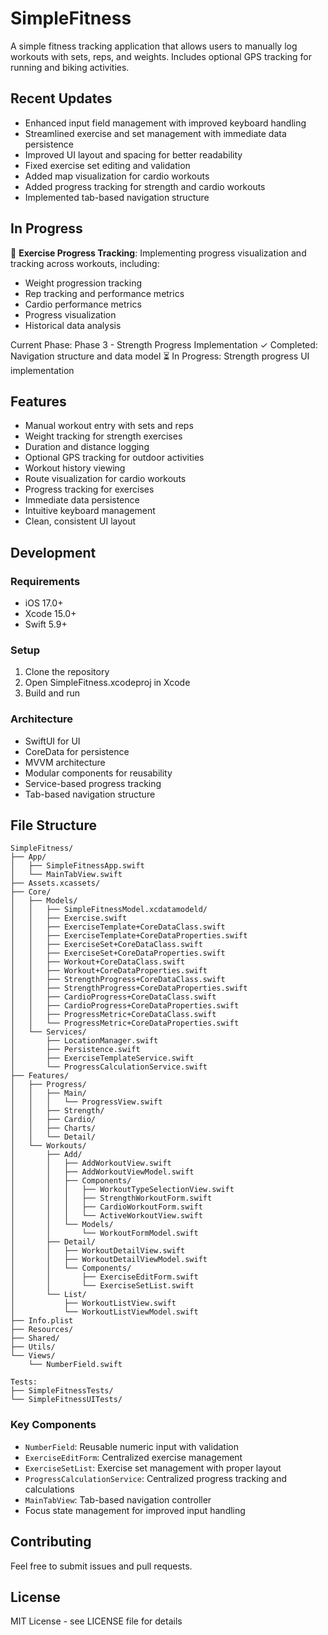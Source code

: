 # SimpleFitness

A simple fitness tracking application that allows users to manually log workouts with sets, reps, and weights. Includes optional GPS tracking for running and biking activities.

## Recent Updates

- Enhanced input field management with improved keyboard handling
- Streamlined exercise and set management with immediate data persistence
- Improved UI layout and spacing for better readability
- Fixed exercise set editing and validation
- Added map visualization for cardio workouts
- Added progress tracking for strength and cardio workouts
- Implemented tab-based navigation structure

## In Progress

🚧 **Exercise Progress Tracking**: Implementing progress visualization and tracking across workouts, including:
- Weight progression tracking
- Rep tracking and performance metrics
- Cardio performance metrics
- Progress visualization
- Historical data analysis

Current Phase: Phase 3 - Strength Progress Implementation
✓ Completed: Navigation structure and data model
⏳ In Progress: Strength progress UI implementation

## Features

- Manual workout entry with sets and reps
- Weight tracking for strength exercises
- Duration and distance logging
- Optional GPS tracking for outdoor activities
- Workout history viewing
- Route visualization for cardio workouts
- Progress tracking for exercises
- Immediate data persistence
- Intuitive keyboard management
- Clean, consistent UI layout

## Development

### Requirements
- iOS 17.0+
- Xcode 15.0+
- Swift 5.9+

### Setup
1. Clone the repository
2. Open SimpleFitness.xcodeproj in Xcode
3. Build and run

### Architecture
- SwiftUI for UI
- CoreData for persistence
- MVVM architecture
- Modular components for reusability
- Service-based progress tracking
- Tab-based navigation structure

## File Structure

```
SimpleFitness/
├── App/
│   ├── SimpleFitnessApp.swift
│   └── MainTabView.swift
├── Assets.xcassets/
├── Core/
│   ├── Models/
│   │   ├── SimpleFitnessModel.xcdatamodeld/
│   │   ├── Exercise.swift
│   │   ├── ExerciseTemplate+CoreDataClass.swift
│   │   ├── ExerciseTemplate+CoreDataProperties.swift
│   │   ├── ExerciseSet+CoreDataClass.swift
│   │   ├── ExerciseSet+CoreDataProperties.swift
│   │   ├── Workout+CoreDataClass.swift
│   │   ├── Workout+CoreDataProperties.swift
│   │   ├── StrengthProgress+CoreDataClass.swift
│   │   ├── StrengthProgress+CoreDataProperties.swift
│   │   ├── CardioProgress+CoreDataClass.swift
│   │   ├── CardioProgress+CoreDataProperties.swift
│   │   ├── ProgressMetric+CoreDataClass.swift
│   │   └── ProgressMetric+CoreDataProperties.swift
│   └── Services/
│       ├── LocationManager.swift
│       ├── Persistence.swift
│       ├── ExerciseTemplateService.swift
│       └── ProgressCalculationService.swift
├── Features/
│   ├── Progress/
│   │   ├── Main/
│   │   │   └── ProgressView.swift
│   │   ├── Strength/
│   │   ├── Cardio/
│   │   ├── Charts/
│   │   └── Detail/
│   └── Workouts/
│       ├── Add/
│       │   ├── AddWorkoutView.swift
│       │   ├── AddWorkoutViewModel.swift
│       │   ├── Components/
│       │   │   ├── WorkoutTypeSelectionView.swift
│       │   │   ├── StrengthWorkoutForm.swift
│       │   │   ├── CardioWorkoutForm.swift
│       │   │   └── ActiveWorkoutView.swift
│       │   └── Models/
│       │       └── WorkoutFormModel.swift
│       ├── Detail/
│       │   ├── WorkoutDetailView.swift
│       │   ├── WorkoutDetailViewModel.swift
│       │   └── Components/
│       │       ├── ExerciseEditForm.swift
│       │       └── ExerciseSetList.swift
│       └── List/
│           ├── WorkoutListView.swift
│           └── WorkoutListViewModel.swift
├── Info.plist
├── Resources/
├── Shared/
├── Utils/
└── Views/
    └── NumberField.swift

Tests:
├── SimpleFitnessTests/
└── SimpleFitnessUITests/
```

### Key Components
- `NumberField`: Reusable numeric input with validation
- `ExerciseEditForm`: Centralized exercise management
- `ExerciseSetList`: Exercise set management with proper layout
- `ProgressCalculationService`: Centralized progress tracking and calculations
- `MainTabView`: Tab-based navigation controller
- Focus state management for improved input handling

## Contributing
Feel free to submit issues and pull requests.

## License
MIT License - see LICENSE file for details 